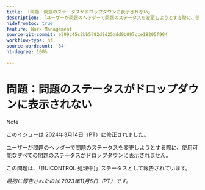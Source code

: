 ```yaml
---
title: 「問題：問題のステータスがドロップダウンに表示されない」
description: 「ユーザーが問題のヘッダーで問題のステータスを変更しようとする際に、使用可能なすべての問題のステータスがドロップダウンに表示されません。」
hidefromtoc: true
feature: Work Management
source-git-commit: e399c45c2bb5782d8d25add9b097cce18205f994
workflow-type: ht
source-wordcount: '84'
ht-degree: 100%

---
```



# 問題：問題のステータスがドロップダウンに表示されない

>[!NOTE]
>
>このイシューは 2024年3月14日（PT）に修正されました。

ユーザーが問題のヘッダーで問題のステータスを変更しようとする際に、使用可能なすべての問題のステータスがドロップダウンに表示されません。

この問題は、「[!UICONTROL 処理中]」ステータスとして報告されています。

_最初に報告されたのは 2023年11月6日（PT）です。_
